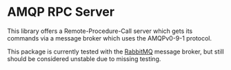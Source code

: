 # AMQP RPC Server

This library offers a Remote-Procedure-Call server which gets its commands via 
a message broker which uses the AMQPv0-9-1 protocol.

This package is currently tested with the [RabbitMQ](https://www.rabbitmq.com/)
message broker, but still should be considered unstable due to missing testing.
